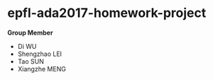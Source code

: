 # epfl-ada2017-homework-project

**Group Member**
- Di WU
- Shengzhao LEI
- Tao SUN
- Xiangzhe MENG
